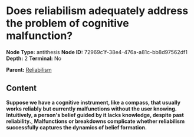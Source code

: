 # Does reliabilism adequately address the problem of cognitive malfunction?

**Node Type:** antithesis
**Node ID:** 72969c1f-38e4-476a-a81c-bb8d97562df1
**Depth:** 2
**Terminal:** No

**Parent:** [Reliabilism](reliabilism.md)

## Content

**Suppose we have a cognitive instrument, like a compass, that usually works reliably but currently malfunctions without the user knowing. Intuitively, a person's belief guided by it lacks knowledge, despite past reliability.**, **Malfunctions or breakdowns complicate whether reliabilism successfully captures the dynamics of belief formation.**
